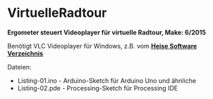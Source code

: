 # VirtuelleRadtour

**Ergometer steuert Videoplayer für virtuelle Radtour, Make: 6/2015**


Benötigt VLC Videoplayer für Windows, z.B. vom **[Heise Software Verzeichnis](http://www.heise.de/download/vlc-media-player.html)**

Dateien: 

- Listing-01.ino - Arduino-Sketch für Arduino Uno und ähnliche
- Listing-02.pde - Processing-Sketch für Processing IDE